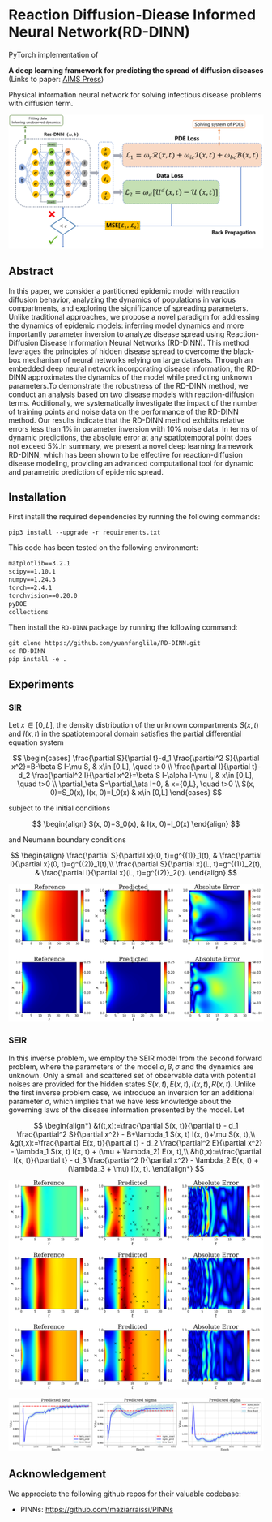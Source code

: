 # Reaction Diffusion-Diease Informed Neural Network(RD-DINN)
<bar>
PyTorch implementation of

**A deep learning framework for predicting the spread of diffusion diseases**
(Links to paper: <a href="https://www.aimspress.com/article/doi/10.3934/era.2025110">AIMS Press</a>)

Physical information neural network for solving infectious disease problems with diffusion term.

![master_figure-2](Figures/RD_DINN_Architecture.png)


## Abstract
In this paper, we consider a partitioned epidemic model with  reaction diffusion behavior, analyzing the dynamics of populations in various compartments, and exploring the significance of spreading parameters. Unlike traditional approaches, we propose a novel paradigm for addressing the dynamics of epidemic models: inferring model dynamics and more importantly parameter inversion to analyze disease spread using Reaction-Diffusion Disease Information Neural Networks (RD-DINN). This method leverages the principles of hidden disease spread to overcome the black-box mechanism of neural networks relying on large datasets. Through an embedded deep neural network incorporating disease information, the RD-DINN approximates the dynamics of the model while predicting unknown parameters.To demonstrate the robustness of the RD-DINN method, we conduct an analysis based on two disease models with reaction-diffusion terms. Additionally, we systematically investigate the impact of the number of training points and noise data on the performance of the RD-DINN method. Our results indicate that the RD-DINN method exhibits relative errors less than $1\%$ in parameter inversion with $10\%$ noise data. In terms of dynamic predictions, the absolute error at any spatiotemporal point does not exceed $5\%$.In summary, we present a novel deep learning framework RD-DINN, which has been shown to be effective for reaction-diffusion disease modeling, providing an advanced computational tool for dynamic and parametric prediction of epidemic spread.

## Installation

First install the required dependencies by running the following commands:

```
pip3 install --upgrade -r requirements.txt
```

This code has been tested on the following environment:

```
matplotlib==3.2.1
scipy==1.10.1	
numpy==1.24.3
torch==2.4.1
torchvision==0.20.0
pyDOE
collections
```

Then install the `RD-DINN` package by running the following command:

```
git clone https://github.com/yuanfanglila/RD-DINN.git
cd RD-DINN
pip install -e .
```

## Experiments

### SIR

Let $x\in [0,L]$, the density distribution of the unknown compartments $S(x,t)$ and $I(x,t)$ in the spatiotemporal domain satisfies the partial differential equation system

$$
\begin{cases}
	\frac{\partial S}{\partial t}-d_1 \frac{\partial^2 S}{\partial x^2}=B-\beta S I-\mu S, & x\in [0,L], \quad t>0 \\
	\frac{\partial I}{\partial t}-d_2 \frac{\partial^2 I}{\partial x^2}=\beta S I-\alpha I-\mu I, & x\in [0,L],  \quad t>0 \\
	\partial_\eta S=\partial_\eta I=0, & x={0,L}, \quad t>0 \\
	S(x, 0)=S_0(x), I(x, 0)=I_0(x) & x\in [0,L]
\end{cases}
$$

subject to  the initial conditions

$$
\begin{align}
		S(x, 0)=S_0(x), & I(x, 0)=I_0(x)
\end{align}
$$

and Neumann boundary conditions

$$
\begin{align}
		\frac{\partial S}{\partial x}(0, t)=g^{(1)}_1(t), & 
		\frac{\partial I}{\partial x}(0, t)=g^{(2)}_1(t),\\
		\frac{\partial S}{\partial x}(L, t)=g^{(1)}_2(t), & 
		\frac{\partial I}{\partial x}(L, t)=g^{(2)}_2(t).
\end{align}
$$

![master_figure-2](Figures/SIR_Direct_Problem_Prediction.png)

### SEIR
In this inverse problem, we employ the SEIR model from the second forward problem, where the parameters of the model $\alpha, \beta, \sigma$ and the dynamics are unknown. Only a small and scattered set of observable data with potential noises are provided for the hidden states $S(x,t), E(x,t), I(x,t), R(x,t)$. Unlike the first inverse problem case, we introduce an inversion for an additional parameter $\sigma$, which implies that we have less knowledge about the governing laws of the disease information presented by the model. Let 

$$
\begin{align*}
	&f(t,x):=\frac{\partial S(x, t)}{\partial t} - d_1 \frac{\partial^2 S}{\partial x^2} - B+\lambda_1 S(x, t) I(x, t)+\mu S(x, t),\\
	&g(t,x):=\frac{\partial E(x, t)}{\partial t} - d_2 \frac{\partial^2 E}{\partial x^2} - \lambda_1 S(x, t) I(x, t) + (\mu + \lambda_2) E(x, t),\\
	&h(t,x):=\frac{\partial I(x, t)}{\partial t} - d_3 \frac{\partial^2 I}{\partial x^2} - \lambda_2 E(x, t) + (\lambda_3 + \mu) I(x, t).
\end{align*}
$$

![master_figure-2](Figures/SEIR_Inverse_Problem_Prediction.png)

![master_figure-2](Figures/SEIR_Inverse_Problem_Parameter_inversion.png)

## Acknowledgement

We appreciate the following github repos for their valuable codebase:

- PINNs: https://github.com/maziarraissi/PINNs















